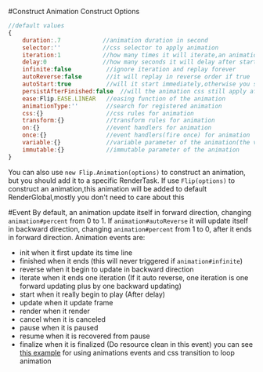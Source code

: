#Construct
Animation Construct Options
```` javascript
//default values
{
    duration:.7            //animation duration in second
    selector:''            //css selector to apply animation
    iteration:1            //how many times it will iterate,an animation will not delay since the second iteration
    delay:0                //how many seconds it will delay after starts
    infinite:false          //ignore iteration and replay forever
    autoReverse:false       //it will replay in reverse order if true
    autoStart:true          //will it start immediately,otherwise you should call Animation#start()
    persistAfterFinished:false  //will the animation css still apply after it ends
    ease:Flip.EASE.LINEAR   //easing function of the animation
    animationType:''        //search for registered animation
    css:{}                  //css rules for animation
    transform:{}            //transform rules for animation
    on:{}                   //event handlers for animation
    once:{}                 //event handlers(fire once) for animation
    variable:{}             //variable parameter of the animation(the value update with animation#percent in every frame)
    immutable:{}            //immutable parameter of the animation
}
````
You can also use `new Flip.Animation(options)` to construct an animation, but you should add it to a specific RenderTask.
If use `Flip(options)` to construct an animation,this animation will be added to default RenderGlobal,mostly you don't need to care about this

#Event
By default, an animation update itself in forward direction, changing `animation#percent` from 0 to 1.
If `animation#autoReverse` it will update itself in backward direction, changing `animation#percent` from 1 to 0, after it ends in forward direction.
Animation events are:
* init          when it first update its time line
* finished      when it ends (this will never triggered if `animation#infinite`)
* reverse       when it begin to update in backward direction
* iterate       when it ends one iteration (If it auto reverse, one iteration is one forward updating plus by one backward updating)
* start         when it really begin to play (After delay)
* update        when it update frame
* render        when it render
* cancel        when it is canceled
* pause         when it is paused
* resume        when it is recovered from pause
* finalize      when it is finalized (Do resource clean in this event)
you can see [this example](../demo/rotate-ring.html) for using animations events and css transition to loop animation


